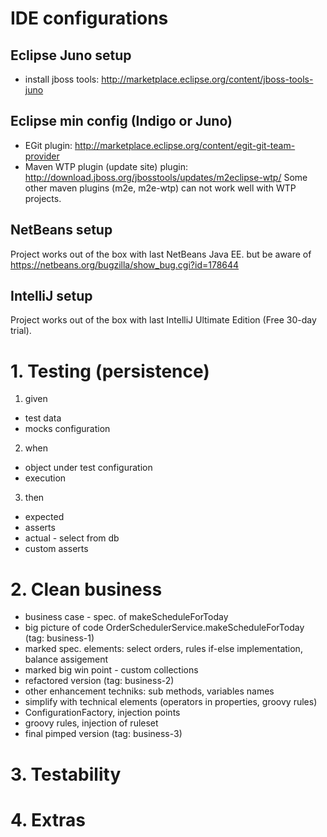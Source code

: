 # IDE configurations

## Eclipse Juno setup
- install jboss tools: http://marketplace.eclipse.org/content/jboss-tools-juno

## Eclipse min config (Indigo or Juno)
- EGit plugin: http://marketplace.eclipse.org/content/egit-git-team-provider
- Maven WTP plugin (update site) plugin: http://download.jboss.org/jbosstools/updates/m2eclipse-wtp/
Some other maven plugins (m2e, m2e-wtp) can not work well with WTP projects.

## NetBeans setup
Project works out of the box with last NetBeans Java EE.
but be aware of https://netbeans.org/bugzilla/show_bug.cgi?id=178644

## IntelliJ setup
Project works out of the box with last IntelliJ Ultimate Edition (Free 30-day trial).


# 1. Testing (persistence)
1. given
- test data
- mocks configuration
2. when
- object under test configuration
- execution
3. then
- expected
- asserts
- actual - select from db
- custom asserts

# 2. Clean business
- business case - spec. of makeScheduleForToday
- big picture of code OrderSchedulerService.makeScheduleForToday (tag: business-1)
- marked spec. elements: select orders, rules if-else implementation, balance assigement
- marked big win point - custom collections
- refactored version (tag: business-2)
- other enhancement techniks: sub methods, variables names
- simplify with technical elements (operators in properties, groovy rules)
- ConfigurationFactory, injection points
- groovy rules, injection of ruleset
- final pimped version (tag: business-3)


# 3. Testability

# 4. Extras

